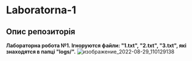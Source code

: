 # Laboratorna-1
## Опис репозиторія
**Лабораторна робота №1. Ігноруются файли: "1.txt", "2.txt", "3.txt", які знаходятся в папці "logs/".**
![изображение_2022-08-29_110129138](https://user-images.githubusercontent.com/112170130/187153547-f325d74e-91f4-49b5-bc0a-24239bd61151.png)
